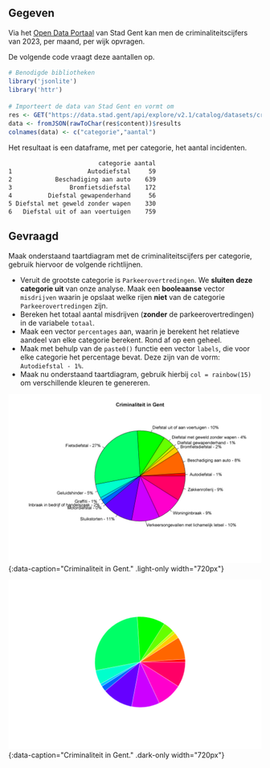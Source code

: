 ## Gegeven
Via het <a href="https://data.stad.gent/explore/dataset/criminaliteitscijfers-per-wijk-per-maand-gent-2023/table" target="_blank">Open Data Portaal</a> van Stad Gent kan men de criminaliteitscijfers van 2023, per maand, per wijk opvragen.

De volgende code vraagt deze aantallen op.
```R
# Benodigde bibliotheken
library('jsonlite')
library('httr')

# Importeert de data van Stad Gent en vormt om
res <- GET("https://data.stad.gent/api/explore/v2.1/catalog/datasets/criminaliteitscijfers-per-wijk-per-maand-gent-2023/records?select=sum(total)&group_by=fact_category")
data <- fromJSON(rawToChar(res$content))$results
colnames(data) <- c("categorie","aantal")
```

Het resultaat is een dataframe, met per categorie, het aantal incidenten.

```
                         categorie aantal
1                     Autodiefstal     59
2            Beschadiging aan auto    639
3                Bromfietsdiefstal    172
4          Diefstal gewapenderhand     56
5 Diefstal met geweld zonder wapen    330
6   Diefstal uit of aan voertuigen    759
```

## Gevraagd

Maak onderstaand taartdiagram met de criminaliteitscijfers per categorie, gebruik hiervoor de volgende richtlijnen.

- Veruit de grootste categorie is `Parkeerovertredingen`. We **sluiten deze categorie uit** van onze analyse. Maak een **booleaanse** vector `misdrijven` waarin je opslaat welke rijen **niet** van de categorie `Parkeerovertredingen` zijn.
- Bereken het totaal aantal misdrijven (**zonder** de parkeerovertredingen) in de variabele `totaal`.
- Maak een vector `percentages` aan, waarin je berekent het relatieve aandeel van elke categorie berekent. Rond af op een geheel.
- Maak met behulp van de `paste0()` functie een vector `labels`, die voor elke categorie het percentage bevat. Deze zijn van de vorm: `Autodiefstal - 1%`.
- Maak nu onderstaand taartdiagram, gebruik hierbij `col = rainbow(15)` om verschillende kleuren te genereren.

![Criminaliteit in Gent](media/plot.png "Criminaliteit in Gent."){:data-caption="Criminaliteit in Gent." .light-only width="720px"}

![Criminaliteit in Gent.](media/plot_dark.png "Criminaliteit in Gentk."){:data-caption="Criminaliteit in Gent." .dark-only width="720px"}
